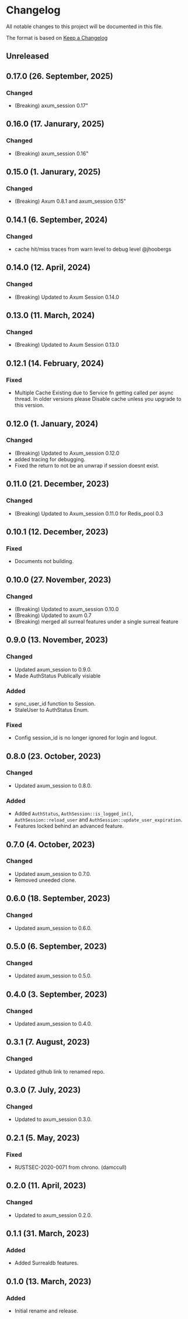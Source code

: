 # Changelog

All notable changes to this project will be documented in this file.

The format is based on [Keep a Changelog](https://keepachangelog.com/en/1.0.0/)
## Unreleased

## 0.17.0 (26. September, 2025)
### Changed
- (Breaking)  axum_session 0.17"

## 0.16.0 (17. Janurary, 2025)
### Changed
- (Breaking)  axum_session 0.16"

## 0.15.0 (1. Janurary, 2025)
### Changed
- (Breaking)  Axum 0.8.1 and axum_session 0.15"

## 0.14.1 (6. September, 2024)
### Changed
- cache hit/miss traces from warn level to debug level @jhoobergs

## 0.14.0 (12. April, 2024)
### Changed
- (Breaking) Updated to Axum Session 0.14.0

## 0.13.0 (11. March, 2024)
### Changed
- (Breaking) Updated to Axum Session 0.13.0

## 0.12.1 (14. February, 2024)
### Fixed
- Multiple Cache Existing due to Service fn getting called per async thread. In older versions please Disable cache unless you upgrade to this version.

## 0.12.0 (1. January, 2024)
### Changed
- (Breaking) Updated to Axum_session 0.12.0
- added tracing for debugging.
- Fixed the return to not be an unwrap if session doesnt exist.

## 0.11.0 (21. December, 2023)
### Changed
- (Breaking) Updated to Axum_session 0.11.0 for Redis_pool 0.3

## 0.10.1 (12. December, 2023)
### Fixed
- Documents not building.

## 0.10.0 (27. November, 2023)
### Changed
- (Breaking) Updated to axum_session 0.10.0
- (Breaking) Updated to axum 0.7
- (Breaking) merged all surreal features under a single surreal feature

## 0.9.0 (13. November, 2023)
### Changed
- Updated axum_session to 0.9.0.
- Made AuthStatus Publically visiable

### Added
- sync_user_id function to Session.
- StaleUser to AuthStatus Enum.

### Fixed
- Config session_id is no longer ignored for login and logout.

## 0.8.0 (23. October, 2023)
### Changed
- Updated axum_session to 0.8.0.

### Added
- Added `AuthStatus`, `AuthSession::is_logged_in()`, `AuthSession::reload_user` and `AuthSession::update_user_expiration`.
- Features locked behind an advanced feature.

## 0.7.0 (4. October, 2023)
### Changed
- Updated axum_session to 0.7.0.
- Removed uneeded clone.

## 0.6.0 (18. September, 2023)
### Changed
- Updated axum_session to 0.6.0.

## 0.5.0 (6. September, 2023)
### Changed
- Updated axum_session to 0.5.0.

## 0.4.0 (3. September, 2023)
### Changed
- Updated axum_session to 0.4.0.

## 0.3.1 (7. August, 2023)
### Changed
- Updated github link to renamed repo.

## 0.3.0 (7. July, 2023)
### Changed
- Updated to axum_session 0.3.0.

## 0.2.1 (5. May, 2023)
### Fixed
- RUSTSEC-2020-0071 from chrono. (damccull)

## 0.2.0 (11. April, 2023)
### Changed
- Updated to axum_session 0.2.0.

## 0.1.1 (31. March, 2023)
### Added
- Added Surrealdb features.

## 0.1.0 (13. March, 2023)
### Added
- Initial rename and release.
